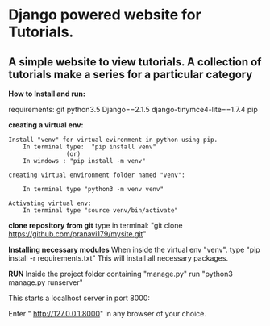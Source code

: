 # Django powered website for Tutorials. #
## A simple website to view tutorials. A collection of tutorials make a series for a particular category ##

**How to Install and run:**

requirements:
	git
	python3.5
	Django==2.1.5
 	django-tinymce4-lite==1.7.4
	pip


**creating a virtual env:**

	Install "venv" for virtual evironment in python using pip.
		In terminal type:  "pip install venv"
					(or)
		In windows : "pip install -m venv" 

	creating virtual environment folder named "venv":
		 
		In terminal type "python3 -m venv venv"
	
	Activating virtual env:
		In terminal type "source venv/bin/activate"


**clone repository from git**
		type in terminal: "git clone https://github.com/pranavi179/mysite.git"


**Installing necessary modules**
	 When inside the virtual env "venv". 
		type "pip install -r requirements.txt"
	This will install all necessary packages.

**RUN**
	Inside the project folder containing "manage.py"
	run "python3 manage.py runserver"

 This starts a localhost server in port 8000: 
	
Enter " http://127.0.0.1:8000" in any browser of your choice.

